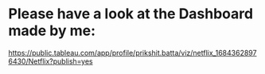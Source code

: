 # Please have a look at the Dashboard made by me:
https://public.tableau.com/app/profile/prikshit.batta/viz/netflix_16843628976430/Netflix?publish=yes
